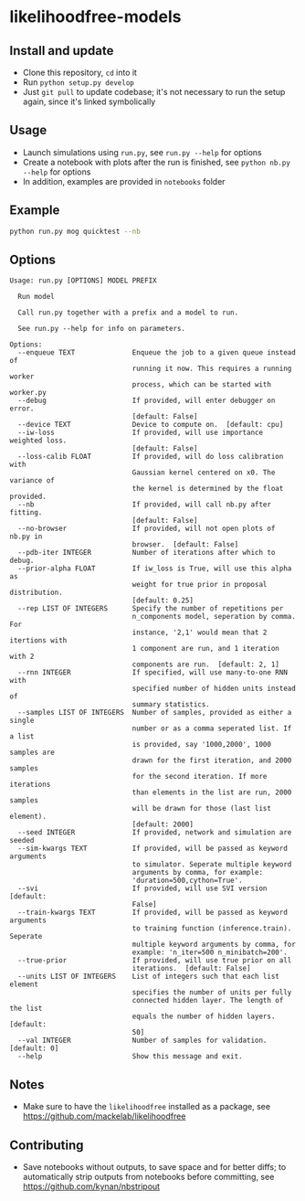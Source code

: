 # likelihoodfree-models

## Install and update

- Clone this repository, `cd` into it
- Run `python setup.py develop`
- Just `git pull` to update codebase; it's not necessary to run the setup again,
  since it's linked symbolically


## Usage

- Launch simulations using `run.py`, see `run.py --help` for options
- Create a notebook with plots after the run is finished, see `python nb.py --help` for options
- In addition, examples are provided in `notebooks` folder


## Example

```bash
python run.py mog quicktest --nb
```

## Options

```text
Usage: run.py [OPTIONS] MODEL PREFIX

  Run model

  Call run.py together with a prefix and a model to run.

  See run.py --help for info on parameters.

Options:
  --enqueue TEXT              Enqueue the job to a given queue instead of
                              running it now. This requires a running worker
                              process, which can be started with worker.py
  --debug                     If provided, will enter debugger on error.
                              [default: False]
  --device TEXT               Device to compute on.  [default: cpu]
  --iw-loss                   If provided, will use importance weighted loss.
                              [default: False]
  --loss-calib FLOAT          If provided, will do loss calibration with
                              Gaussian kernel centered on x0. The variance of
                              the kernel is determined by the float provided.
  --nb                        If provided, will call nb.py after fitting.
                              [default: False]
  --no-browser                If provided, will not open plots of nb.py in
                              browser.  [default: False]
  --pdb-iter INTEGER          Number of iterations after which to debug.
  --prior-alpha FLOAT         If iw_loss is True, will use this alpha as
                              weight for true prior in proposal distribution.
                              [default: 0.25]
  --rep LIST OF INTEGERS      Specify the number of repetitions per
                              n_components model, seperation by comma. For
                              instance, '2,1' would mean that 2 itertions with
                              1 component are run, and 1 iteration with 2
                              components are run.  [default: 2, 1]
  --rnn INTEGER               If specified, will use many-to-one RNN with
                              specified number of hidden units instead of
                              summary statistics.
  --samples LIST OF INTEGERS  Number of samples, provided as either a single
                              number or as a comma seperated list. If a list
                              is provided, say '1000,2000', 1000 samples are
                              drawn for the first iteration, and 2000 samples
                              for the second iteration. If more iterations
                              than elements in the list are run, 2000 samples
                              will be drawn for those (last list element).
                              [default: 2000]
  --seed INTEGER              If provided, network and simulation are seeded
  --sim-kwargs TEXT           If provided, will be passed as keyword arguments
                              to simulator. Seperate multiple keyword
                              arguments by comma, for example:
                              'duration=500,cython=True'.
  --svi                       If provided, will use SVI version  [default:
                              False]
  --train-kwargs TEXT         If provided, will be passed as keyword arguments
                              to training function (inference.train). Seperate
                              multiple keyword arguments by comma, for
                              example: 'n_iter=500 n_minibatch=200'.
  --true-prior                If provided, will use true prior on all
                              iterations.  [default: False]
  --units LIST OF INTEGERS    List of integers such that each list element
                              specifies the number of units per fully
                              connected hidden layer. The length of the list
                              equals the number of hidden layers.  [default:
                              50]
  --val INTEGER               Number of samples for validation.  [default: 0]
  --help                      Show this message and exit.
```

## Notes

- Make sure to have the `likelihoodfree` installed as a package, see https://github.com/mackelab/likelihoodfree


## Contributing

- Save notebooks without outputs, to save space and for better diffs; to automatically strip outputs from notebooks before committing, see https://github.com/kynan/nbstripout

